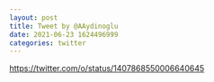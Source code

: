 ```yaml
--- 
layout: post 
title: Tweet by @AAydinoglu 
date: 2021-06-23 1624496999 
categories: twitter 
--- 
```

https://twitter.com/o/status/1407868550006640645